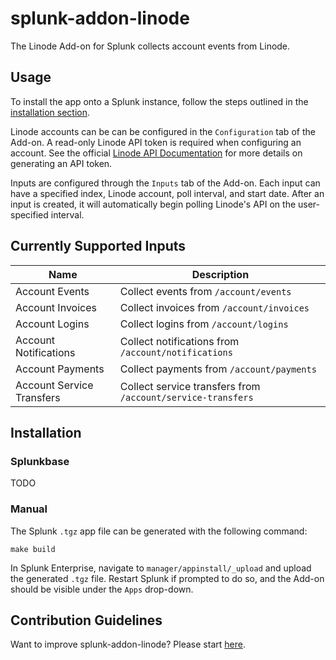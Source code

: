 # splunk-addon-linode

The Linode Add-on for Splunk collects account events from Linode. 

## Usage

To install the app onto a Splunk instance, follow the steps outlined in the [installation section](#installation).

Linode accounts can be can be configured in the `Configuration` tab of the Add-on. A read-only Linode API token is required when configuring an account. See the official [Linode API Documentation](https://www.linode.com/docs/guides/getting-started-with-the-linode-api/#get-an-access-token) for more details on generating an API token.

Inputs are configured through the `Inputs` tab of the Add-on. Each input can have a specified index, Linode account, poll interval, and start date.  After an input is created, it will automatically begin polling Linode's API on the user-specified interval.

## Currently Supported Inputs

Name | Description
--- | ---
Account Events|Collect events from `/account/events`
Account Invoices|Collect invoices from `/account/invoices`
Account Logins|Collect logins from `/account/logins`
Account Notifications|Collect notifications from `/account/notifications`
Account Payments|Collect payments from `/account/payments`
Account Service Transfers|Collect service transfers from `/account/service-transfers`

## Installation

### Splunkbase

TODO

### Manual

The Splunk `.tgz` app file can be generated with the following command:

```shell
make build
```

In Splunk Enterprise, navigate to `manager/appinstall/_upload` and upload the generated `.tgz` file. Restart Splunk if prompted to do so, and the Add-on should be visible under the `Apps` drop-down.

## Contribution Guidelines

Want to improve splunk-addon-linode? Please start [here](CONTRIBUTING.md).